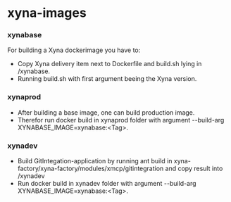 # xyna-images

### xynabase
For building a Xyna dockerimage you have to:
* Copy Xyna delivery item next to Dockerfile and build.sh lying in /xynabase.
* Running build.sh with first argument beeing the Xyna version.

### xynaprod
* After building a base image, one can build production image.
* Therefor run docker build in xynaprod folder with argument --build-arg XYNABASE_IMAGE=xynabase:\<Tag\>.

### xynadev
* Build GitIntegation-application by running ant build in xyna-factory/xyna-factory/modules/xmcp/gitintegration and copy result into /xynadev
* Run docker build in xynadev folder with argument --build-arg XYNABASE_IMAGE=xynabase:\<Tag\>.
